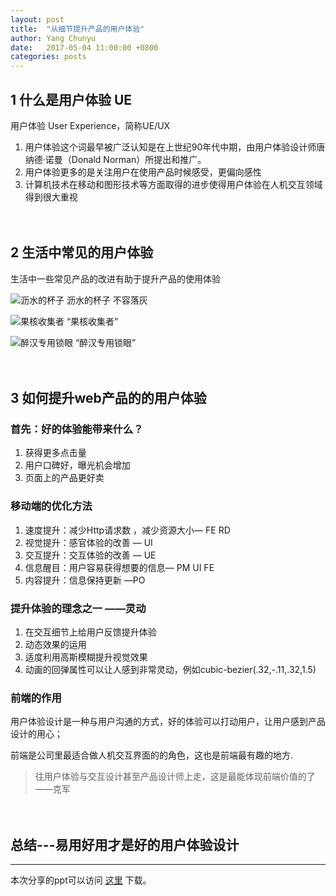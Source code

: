 ```yaml
---
layout: post
title:  "从细节提升产品的用户体验"
author: Yang Chunyu
date:   2017-05-04 11:00:00 +0800
categories: posts
---
```

## 1 什么是用户体验 UE 

用户体验 User Experience，简称UE/UX

1. 用户体验这个词最早被广泛认知是在上世纪90年代中期，由用户体验设计师唐纳德·诺曼（Donald Norman）所提出和推广。
2. 用户体验更多的是关注用户在使用产品时候感受，更偏向感性
3. 计算机技术在移动和图形技术等方面取得的进步使得用户体验在人机交互领域得到很大重视

　

## 2 生活中常见的用户体验

生活中一些常见产品的改进有助于提升产品的使用体验

![沥水的杯子](//konrumi.github.io/lianjia-talkbar/assets/img/improve-user-experience/1.png)
沥水的杯子 不容落灰

![果核收集者](//konrumi.github.io/lianjia-talkbar/assets/img/improve-user-experience/2.png)
“果核收集者”

![醉汉专用锁眼](//konrumi.github.io/lianjia-talkbar/assets/img/improve-user-experience/3.png)
“醉汉专用锁眼”

　

## 3 如何提升web产品的的用户体验

### 首先：好的体验能带来什么？

1. 获得更多点击量
2. 用户口碑好，曝光机会增加
3. 页面上的产品更好卖


### 移动端的优化方法 

1. 速度提升：减少Http请求数 ，减少资源大小— FE RD
2. 视觉提升：感官体验的改善 — UI
3. 交互提升：交互体验的改善 — UE  
4. 信息醒目：用户容易获得想要的信息— PM UI FE 
5. 内容提升：信息保持更新 —PO


### 提升体验的理念之一  ——灵动

1. 在交互细节上给用户反馈提升体验
2. 动态效果的运用
3. 适度利用高斯模糊提升视觉效果
4. 动画的回弹属性可以让人感到非常灵动，例如cubic-bezier(.32,-.11,.32,1.5)


### 前端的作用

用户体验设计是一种与用户沟通的方式，好的体验可以打动用户，让用户感到产品设计的用心；

前端是公司里最适合做人机交互界面的的角色，这也是前端最有趣的地方.

> 往用户体验与交互设计甚至产品设计师上走，这是最能体现前端价值的了——克军

　

## 总结---易用好用才是好的用户体验设计

---

本次分享的ppt可以访问 [这里](//konrumi.github.io/lianjia-talkbar/assets/archive/从细节提升产品的用户体验.ppt) 下载。